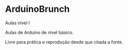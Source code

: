 # ArduinoBrunch
  Aulas nivel I

Aulas de Arduino de nível básico.

Livre para prática e reprodução desde que citada a fonte.
